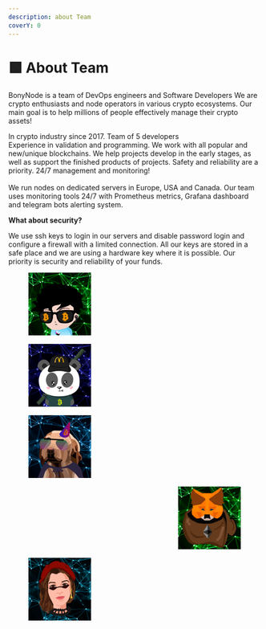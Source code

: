```yaml
---
description: about Team
coverY: 0
---
```


# 🟩 About Team

BonyNode is a team of DevOps engineers and Software Developers We are crypto enthusiasts and node operators in various crypto ecosystems. Our main goal is to help millions of people effectively manage their crypto assets!

In crypto industry since 2017.  Team of 5 developers \
Experience in validation and programming. We work with all popular and new/unique blockchains. We help projects develop in the early stages, as well as support the finished products of projects. Safety and reliability are a priority.  24/7 management and monitoring!\
\
We run nodes on dedicated servers in Europe, USA and Canada. Our team uses monitoring tools 24/7 with Prometheus metrics, Grafana dashboard and telegram bots alerting system.

**What about security?**

We use ssh keys to login in our servers and disable password login and configure a firewall with a limited connection. All our keys are stored in a safe place and we are using a hardware key where it is possible. Our priority is security and reliability of your funds.

<figure><img src="../.gitbook/assets/0xMaki (2).png" alt="" width="125"><figcaption></figcaption></figure>

<div align="left">

<figure><img src="../.gitbook/assets/WhalePanda (1).png" alt="" width="125"><figcaption></figcaption></figure>

</div>

<figure><img src="../.gitbook/assets/The Crypto Dog (1).png" alt="" width="125"><figcaption></figcaption></figure>

<div align="right">

<figure><img src="../.gitbook/assets/Metamask (2).png" alt="" width="125"><figcaption></figcaption></figure>

</div>

<figure><img src="../.gitbook/assets/Toni Lane Casserly.png" alt="" width="125"><figcaption></figcaption></figure>
